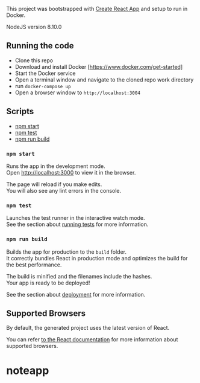 This project was bootstrapped with [Create React App](https://github.com/facebookincubator/create-react-app) and setup to run in Docker.

NodeJS version 8.10.0

## Running the code
- Clone this repo
- Download and install Docker [https://www.docker.com/get-started]
- Start the Docker service
- Open a terminal window and navigate to the cloned repo work directory
- run `docker-compose up`
- Open a browser window to `http://localhost:3004`

## Scripts
 - [npm start](#npm-start)
 - [npm test](#npm-test)
 - [npm run build](#npm-run-build)


### `npm start`

Runs the app in the development mode.<br>
Open [http://localhost:3000](http://localhost:3000) to view it in the browser.

The page will reload if you make edits.<br>
You will also see any lint errors in the console.

### `npm test`

Launches the test runner in the interactive watch mode.<br>
See the section about [running tests](#running-tests) for more information.

### `npm run build`

Builds the app for production to the `build` folder.<br>
It correctly bundles React in production mode and optimizes the build for the best performance.

The build is minified and the filenames include the hashes.<br>
Your app is ready to be deployed!

See the section about [deployment](#deployment) for more information.

## Supported Browsers

By default, the generated project uses the latest version of React.

You can refer [to the React documentation](https://reactjs.org/docs/react-dom.html#browser-support) for more information about supported browsers.


# noteapp
